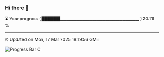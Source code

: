 ### Hi there 👋

⏳ Year progress { ██████▁▁▁▁▁▁▁▁▁▁▁▁▁▁▁▁▁▁▁▁▁▁▁▁ } 20.76 %

---

⏰ Updated on Mon, 17 Mar 2025 18:19:56 GMT

![Progress Bar CI](https://github.com/liununu/liununu/workflows/Progress%20Bar%20CI/badge.svg)
